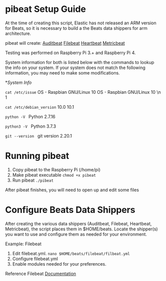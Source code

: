 # pibeat Setup Guide

At the time of creating this script, Elastic has not released an ARM version for Beats, so it is necessary to build a 
the Beats data shippers for arm architecture.  

pibeat will create:
[Auditbeat](https://www.elastic.co/products/beats/auditbeat)
[Filebeat](https://www.elastic.co/products/beats/filebeat)
[Heartbeat](https://www.elastic.co/products/beats/heartbeat)
[Metricbeat](https://www.elastic.co/products/beats/metricbeat)

Testing was performed on Raspberry Pi 3.+ and Raspberry Pi 4.  

System information for both is listed below with the commands to lookup the info on your system. If your system does not match
the following information, you may need to make some modifications.

**System Info*

```cat /etc/issue```
OS - Raspbian GNU/Linux 10
OS - Raspbian GNU/Linux 10 \n 1

```cat /etc/debian_version```
10.0
10.1

```python -V ```
Python 2.7.16

```python3 -V ```
Python 3.7.3

```git --version ```
git version 2.20.1

# Running pibeat

1. Copy pibeat to the Raspberry Pi (/home/pi)
2. Make pibeat executable
```chmod +x pibeat```
3. Run pibeat
``./pibeat``

After pibeat finishes, you will need to open up and edit some files

# Configure Beats Data Shippers

After creating the various data shippers (Auditbeat, Filebeat, Heartbeat, Metricbeat), the script places them in $HOME/beats.  Locate the shipper(s) you want to use and configure them as needed for your environment.

Example: Filebeat

1. Edit filebeat.yml. 
```nano $HOME/beats/filebeat/filbeat.yml```
2. Configure filebeat.yml
3. Enable modules needed for your preferences.

Reference Filebeat [Documentation](https://www.elastic.co/guide/en/beats/filebeat/current/configuring-howto-filebeat.html)
